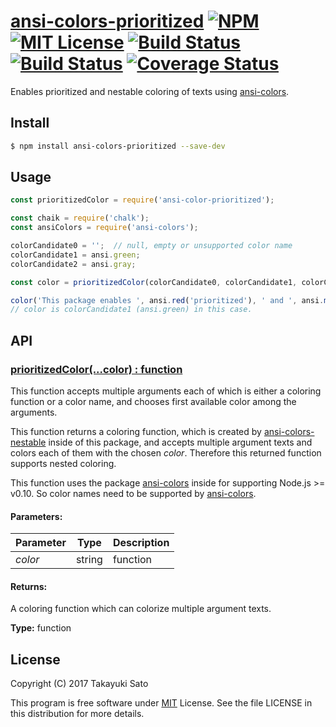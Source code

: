 # [ansi-colors-prioritized][repo-url] [![NPM][npm-img]][npm-url] [![MIT License][mit-img]][mit-url] [![Build Status][travis-img]][travis-url] [![Build Status][appveyor-img]][appveyor-url] [![Coverage Status][coverage-img]][coverage-url]


Enables prioritized and nestable coloring of texts using [ansi-colors][ansi-colors-url].


## Install

```sh
$ npm install ansi-colors-prioritized --save-dev
```


## Usage

```js
const prioritizedColor = require('ansi-color-prioritized');

const chaik = require('chalk');
const ansiColors = require('ansi-colors');

colorCandidate0 = '';  // null, empty or unsupported color name
colorCandidate1 = ansi.green;
colorCandidate2 = ansi.gray;

const color = prioritizedColor(colorCandidate0, colorCandidate1, colorCandidate2);

color('This package enables ', ansi.red('prioritized'), ' and ', ansi.magenta('nested'), ' coloring.');
// color is colorCandidate1 (ansi.green) in this case.
```


## API

### <u>prioritizedColor(...color) : function</u>

This function accepts multiple arguments each of which is either a coloring function or a color name, and chooses first available color among the arguments.

This function returns a coloring function, which is created by [ansi-colors-nestable][ansi-colors-nestable-url] inside of this package, and accepts multiple argument texts and colors each of them with the chosen *color*. Therefore this returned function supports nested coloring.

This function uses the package [ansi-colors][ansi-colors-url] inside for supporting Node.js >= v0.10.
So color names need to be supported by [ansi-colors][ansi-colors-url].


#### Parameters:

| Parameter | Type            | Description                     |
|:----------|:---------------:|:--------------------------------|
| *color*   | string|function | color name or coloring function |

#### Returns:

A coloring function which can colorize multiple argument texts.

**Type:** function


## License

Copyright (C) 2017 Takayuki Sato

This program is free software under [MIT][mit-url] License.
See the file LICENSE in this distribution for more details.


[repo-url]: https://github.com/sttk/ansi-colors-prioritized/
[npm-img]: https://img.shields.io/badge/npm-v0.1.1-blue.svg
[npm-url]: https://www.npmjs.org/package/ansi-colors-prioritized/
[mit-img]: https://img.shields.io/badge/license-MIT-green.svg
[mit-url]: https://opensource.org/licenses.MIT
[travis-img]: https://travis-ci.org/sttk/ansi-colors-prioritized.svg?branch=master
[travis-url]: https://travis-ci.org/sttk/ansi-colors-prioritized
[appveyor-img]: https://ci.appveyor.com/api/projects/status/github/sttk/ansi-colors-prioritized?branch=master&svg=true
[appveyor-url]: https://ci.appveyor.com/project/sttk/ansi-colors-prioritized
[coverage-img]: https://coveralls.io/repos/github/sttk/ansi-colors-prioritized/badge.svg?branch=master
[coverage-url]: https://coveralls.io/github/sttk/ansi-colors-prioritized?branch=master
[ansi-colors-url]: https://www.npmjs.com/package/ansi-colors
[ansi-colors-nestable-url]: https://github.com/sttk/ansi-colors-nestable/
